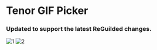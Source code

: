 # Tenor GIF Picker
### Updated to support the latest ReGuilded changes.

![1](https://i.imgur.com/dVMunU9.png)
![2](https://i.imgur.com/0KQm3rO.png)